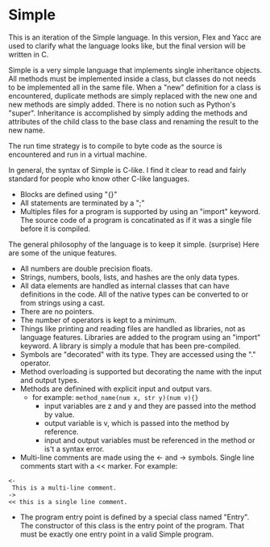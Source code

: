 # Simple
This is an iteration of the Simple language. In this version, Flex and Yacc are used to clarify what the language looks like, but the final version will be written in C.

Simple is a very simple language that implements single inheritance objects. All methods must be implemented inside a class, but classes do not needs to be implemented all in the same file. When a "new" definition for a class is encountered, duplicate methods are simply replaced with the new one and new methods are simply added. There is no notion such as Python's "super". Inheritance is accomplished by simply adding the methods and attributes of the child class to the base class and renaming the result to the new name.

The run time strategy is to compile to byte code as the source is encountered and run in a virtual machine.

In general, the syntax of Simple is C-like. I find it clear to read and fairly standard for people who know other C-like languages.
* Blocks are defined using "{}"
* All statements are terminated by a ";"
* Multiples files for a program is supported by using an "import" keyword. The source code of a program is concatinated as if it was a single file before it is compiled.

The general philosophy of the language is to keep it simple. (surprise) Here are some of the unique features.
* All numbers are double precision floats.
* Strings, numbers, bools, lists, and hashes are the only data types.
* All data elements are handled as internal classes that can have definitions in the code. All of the native types can be converted to or from strings using a cast.
* There are no pointers.
* The number of operators is kept to a minimum.
* Things like printing and reading files are handled as libraries, not as language features. Libraries are added to the program using an "import" keyword. A library is simply a module that has been pre-compiled.
* Symbols are "decorated" with its type. They are accessed using the "." operator.
* Method overloading is supported but decorating the name with the input and output types.
* Methods are definined with explicit input and output vars.
  * for example: ```method_name(num x, str y)(num v){}```
    * input variables are z and y and they are passed into the method by value.
    * output variable is v, which is passed into the method by reference.
    * input and output variables must be referenced in the method or is't a syntax error.
* Multi-line comments are made using the <- and -> symbols. Single line comments start with a << marker. For example:
```
<-
 This is a multi-line comment.
->
<< this is a single line comment.
```
* The program entry point is defined by a special class named "Entry". The constructor of this class is the entry point
of the program. That must be exactly one entry point in a valid Simple program.
